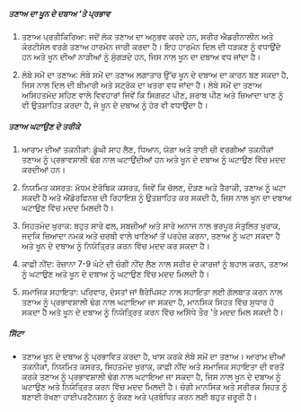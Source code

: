 ##### ਤਣਾਅ ਦਾ ਖੂਨ ਦੇ ਦਬਾਅ 'ਤੇ ਪ੍ਰਭਾਵ

1. ਤਣਾਅ ਪ੍ਰਤੀਕਿਰਿਆ: ਜਦੋਂ ਲੋਕ ਤਣਾਅ ਦਾ ਅਨੁਭਵ ਕਰਦੇ ਹਨ, ਸਰੀਰ ਐਡਰੀਨਾਲੀਨ ਅਤੇ ਕੋਰਟੀਸੋਲ ਵਰਗੇ ਤਣਾਅ ਹਾਰਮੋਨ ਜਾਰੀ ਕਰਦਾ ਹੈ। ਇਹ ਹਾਰਮੋਨ ਦਿਲ ਦੀ ਧੜਕਣ ਨੂੰ ਵਧਾਉਂਦੇ ਹਨ ਅਤੇ ਖੂਨ ਦੀਆਂ ਨਾੜੀਆਂ ਨੂੰ ਸੁੰਗੜਦੇ ਹਨ, ਜਿਸ ਨਾਲ ਖੂਨ ਦਾ ਦਬਾਅ ਵਧ ਜਾਂਦਾ ਹੈ।

2. ਲੰਬੇ ਸਮੇਂ ਦਾ ਤਣਾਅ: ਲੰਬੇ ਸਮੇਂ ਦਾ ਤਣਾਅ ਲਗਾਤਾਰ ਉੱਚ ਖੂਨ ਦੇ ਦਬਾਅ ਦਾ ਕਾਰਨ ਬਣ ਸਕਦਾ ਹੈ, ਜਿਸ ਨਾਲ ਦਿਲ ਦੀ ਬੀਮਾਰੀ ਅਤੇ ਸਟ੍ਰੋਕ ਦਾ ਖਤਰਾ ਵਧ ਜਾਂਦਾ ਹੈ। ਲੰਬੇ ਸਮੇਂ ਦਾ ਤਣਾਅ ਅਸਿਹਤਮੰਦ ਸਹਿਣ ਵਾਲੇ ਵਿਵਹਾਰਾਂ ਜਿਵੇਂ ਕਿ ਸਿਗਰਟ ਪੀਣ, ਸ਼ਰਾਬ ਪੀਣ ਅਤੇ ਜ਼ਿਆਦਾ ਖਾਣ ਨੂੰ ਵੀ ਉਤਸ਼ਾਹਿਤ ਕਰਦਾ ਹੈ, ਜੋ ਖੂਨ ਦੇ ਦਬਾਅ ਨੂੰ ਹੋਰ ਵੀ ਵਧਾਉਂਦਾ ਹੈ।

##### ਤਣਾਅ ਘਟਾਉਣ ਦੇ ਤਰੀਕੇ

1. ਆਰਾਮ ਦੀਆਂ ਤਕਨੀਕਾਂ: ਡੂੰਘੀ ਸਾਹ ਲੈਣ, ਧਿਆਨ, ਯੋਗਾ ਅਤੇ ਤਾਈ ਚੀ ਵਰਗੀਆਂ ਤਕਨੀਕਾਂ ਤਣਾਅ ਨੂੰ ਪ੍ਰਭਾਵਸ਼ਾਲੀ ਢੰਗ ਨਾਲ ਘਟਾਉਂਦੀਆਂ ਹਨ ਅਤੇ ਖੂਨ ਦੇ ਦਬਾਅ ਨੂੰ ਘਟਾਉਣ ਵਿੱਚ ਮਦਦ ਕਰਦੀਆਂ ਹਨ।

2. ਨਿਯਮਿਤ ਕਸਰਤ: ਮੱਧਮ ਏਰੋਬਿਕ ਕਸਰਤ, ਜਿਵੇਂ ਕਿ ਚੱਲਣ, ਦੌੜਣ ਅਤੇ ਤੈਰਾਕੀ, ਤਣਾਅ ਨੂੰ ਘਟਾ ਸਕਦੀ ਹੈ ਅਤੇ ਐਂਡੋਰਫਿਨਜ਼ ਦੀ ਰਿਹਾਇਸ਼ ਨੂੰ ਉਤਸ਼ਾਹਿਤ ਕਰ ਸਕਦੀ ਹੈ, ਜਿਸ ਨਾਲ ਖੂਨ ਦਾ ਦਬਾਅ ਘਟਾਉਣ ਵਿੱਚ ਮਦਦ ਮਿਲਦੀ ਹੈ।

3. ਸਿਹਤਮੰਦ ਖੁਰਾਕ: ਬਹੁਤ ਸਾਰੇ ਫਲ, ਸਬਜ਼ੀਆਂ ਅਤੇ ਸਾਰੇ ਅਨਾਜ ਨਾਲ ਭਰਪੂਰ ਸੰਤੁਲਿਤ ਖੁਰਾਕ, ਜਦਕਿ ਜ਼ਿਆਦਾ ਨਮਕ ਅਤੇ ਚਰਬੀ ਵਾਲੇ ਖਾਣਿਆਂ ਤੋਂ ਪਰਹੇਜ਼ ਕਰਨਾ, ਤਣਾਅ ਨੂੰ ਘਟਾ ਸਕਦਾ ਹੈ ਅਤੇ ਖੂਨ ਦੇ ਦਬਾਅ ਨੂੰ ਨਿਯੰਤ੍ਰਿਤ ਕਰਨ ਵਿੱਚ ਮਦਦ ਕਰ ਸਕਦਾ ਹੈ।

4. ਕਾਫ਼ੀ ਨੀਂਦ: ਰੋਜ਼ਾਨਾ 7-9 ਘੰਟੇ ਦੀ ਚੰਗੀ ਨੀਂਦ ਲੈਣ ਨਾਲ ਸਰੀਰ ਦੇ ਕਾਰਜਾਂ ਨੂੰ ਬਹਾਲ ਕਰਨ, ਤਣਾਅ ਨੂੰ ਘਟਾਉਣ ਅਤੇ ਖੂਨ ਦੇ ਦਬਾਅ ਨੂੰ ਘਟਾਉਣ ਵਿੱਚ ਮਦਦ ਮਿਲਦੀ ਹੈ।

5. ਸਮਾਜਿਕ ਸਹਾਇਤਾ: ਪਰਿਵਾਰ, ਦੋਸਤਾਂ ਜਾਂ ਥੈਰੇਪਿਸਟ ਨਾਲ ਸਹਾਇਤਾ ਲਈ ਗੱਲਬਾਤ ਕਰਨ ਨਾਲ ਤਣਾਅ ਨੂੰ ਪ੍ਰਭਾਵਸ਼ਾਲੀ ਢੰਗ ਨਾਲ ਘਟਾਇਆ ਜਾ ਸਕਦਾ ਹੈ, ਮਾਨਸਿਕ ਸਿਹਤ ਵਿੱਚ ਸੁਧਾਰ ਹੋ ਸਕਦਾ ਹੈ ਅਤੇ ਖੂਨ ਦੇ ਦਬਾਅ ਨੂੰ ਨਿਯੰਤ੍ਰਿਤ ਕਰਨ ਵਿੱਚ ਅਸਿੱਧੇ ਤੌਰ 'ਤੇ ਮਦਦ ਮਿਲ ਸਕਦੀ ਹੈ।

##### ਸਿੱਟਾ
* ਤਣਾਅ ਖੂਨ ਦੇ ਦਬਾਅ ਨੂੰ ਪ੍ਰਭਾਵਿਤ ਕਰਦਾ ਹੈ, ਖਾਸ ਕਰਕੇ ਲੰਬੇ ਸਮੇਂ ਦਾ ਤਣਾਅ। ਆਰਾਮ ਦੀਆਂ ਤਕਨੀਕਾਂ, ਨਿਯਮਿਤ ਕਸਰਤ, ਸਿਹਤਮੰਦ ਖੁਰਾਕ, ਕਾਫ਼ੀ ਨੀਂਦ ਅਤੇ ਸਮਾਜਿਕ ਸਹਾਇਤਾ ਦੀ ਵਰਤੋਂ ਕਰਕੇ ਤਣਾਅ ਨੂੰ ਪ੍ਰਭਾਵਸ਼ਾਲੀ ਢੰਗ ਨਾਲ ਘਟਾਇਆ ਜਾ ਸਕਦਾ ਹੈ, ਜਿਸ ਨਾਲ ਖੂਨ ਦੇ ਦਬਾਅ ਨੂੰ ਘਟਾਉਣ ਅਤੇ ਨਿਯੰਤ੍ਰਿਤ ਕਰਨ ਵਿੱਚ ਮਦਦ ਮਿਲਦੀ ਹੈ। ਚੰਗੀ ਮਾਨਸਿਕ ਅਤੇ ਸਰੀਰਕ ਸਿਹਤ ਨੂੰ ਬਣਾਈ ਰੱਖਣਾ ਹਾਈਪਰਟੈਨਸ਼ਨ ਨੂੰ ਰੋਕਣ ਅਤੇ ਪ੍ਰਬੰਧਿਤ ਕਰਨ ਲਈ ਬਹੁਤ ਜ਼ਰੂਰੀ ਹੈ।